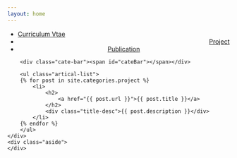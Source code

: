 ```yaml
---
layout: home
---
```


<div class="index-content project">
    <div class="section">
        <ul class="artical-cate">
            <li><a href="/"><span>Curriculum Vtae</span></a></li>
			<li class="on" style="text-align:right"><a href="/project"><span>Project</span></a></li>
            <li style="text-align:center"><a href="/opinion"><span>Publication</span></a></li>
        </ul>

        <div class="cate-bar"><span id="cateBar"></span></div>

        <ul class="artical-list">
        {% for post in site.categories.project %}
            <li>
                <h2>
                    <a href="{{ post.url }}">{{ post.title }}</a>
                </h2>
                <div class="title-desc">{{ post.description }}</div>
            </li>
        {% endfor %}
        </ul>
    </div>
    <div class="aside">
    </div>
</div>

